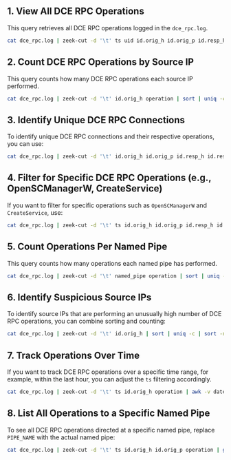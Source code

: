 
## 1. View All DCE RPC Operations
This query retrieves all DCE RPC operations logged in the `dce_rpc.log`.

```bash
cat dce_rpc.log | zeek-cut -d '\t' ts uid id.orig_h id.orig_p id.resp_h id.resp_p rtt named_pipe endpoint operation
```

## 2. Count DCE RPC Operations by Source IP
This query counts how many DCE RPC operations each source IP performed.

```bash
cat dce_rpc.log | zeek-cut -d '\t' id.orig_h operation | sort | uniq -c | sort -nr
```

## 3. Identify Unique DCE RPC Connections
To identify unique DCE RPC connections and their respective operations, you can use:

```bash
cat dce_rpc.log | zeek-cut -d '\t' id.orig_h id.orig_p id.resp_h id.resp_p named_pipe operation | sort -u
```

## 4. Filter for Specific DCE RPC Operations (e.g., OpenSCManagerW, CreateService)
If you want to filter for specific operations such as `OpenSCManagerW` and `CreateService`, use:

```bash
cat dce_rpc.log | zeek-cut -d '\t' ts id.orig_h id.orig_p id.resp_h id.resp_p named_pipe operation | grep -E "OpenSCManagerW|CreateService"
```

## 5. Count Operations Per Named Pipe
This query counts how many operations each named pipe has performed.

```bash
cat dce_rpc.log | zeek-cut -d '\t' named_pipe operation | sort | uniq -c | sort -nr
```

## 6. Identify Suspicious Source IPs
To identify source IPs that are performing an unusually high number of DCE RPC operations, you can combine sorting and counting:

```bash
cat dce_rpc.log | zeek-cut -d '\t' id.orig_h | sort | uniq -c | sort -nr | head -n 10
```

## 7. Track Operations Over Time
If you want to track DCE RPC operations over a specific time range, for example, within the last hour, you can adjust the `ts` filtering accordingly.

```bash
cat dce_rpc.log | zeek-cut -d '\t' ts id.orig_h operation | awk -v date="$(date -d '1 hour ago' '+%Y-%m-%d %H:%M:%S')" '$1 > date'
```

## 8. List All Operations to a Specific Named Pipe
To see all DCE RPC operations directed at a specific named pipe, replace `PIPE_NAME` with the actual named pipe:

```bash
cat dce_rpc.log | zeek-cut -d '\t' ts id.orig_h id.orig_p operation | grep 'PIPE_NAME'
```
